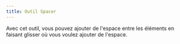 ```yaml
---
title: Outil Spacer
---
```


Avec cet outil, vous pouvez ajouter de l'espace entre les éléments en faisant glisser où vous voulez ajouter de l'espace.
